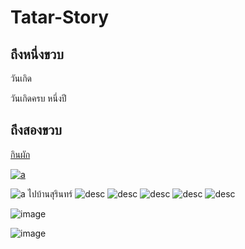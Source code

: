 # Tatar-Story
## ถึงหนึ่งขวบ
วันเกิด

วันเกิดครบ หนึ่งปี

## ถึงสองขวบ
[กินผัก](tata007.mp4)

[![a](tata-001.jpg)](tata007.mp4)

![a](tata-001.jpg)
ไปบ้านสุรินทร์
![desc](tata-001.jpg)
![desc](tata-002.jpg)
![desc](tata-003.jpg)
![desc](tata-004.jpg)
![desc](tata-005.jpg)

![image](beautiful-smooth-haired-red-cat-lies-on-the-sofa-royalty-free-image-1678488026.jpg)

![image](images.jpg)

